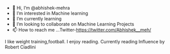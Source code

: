 - 👋 Hi, I’m @abhishek-mehra
- 👀 I’m interested in Machine learning
- 🌱 I’m currently learning
- 💞️ I’m looking to collaborate on Machine Learning Projects
- 📫 How to reach me ...Twitter-https://twitter.com/Abhishek__meh/

I like weight training,football. I enjoy reading. Currently reading Influence by Robert Ciadlini

<!---
abhishek-mehra/abhishek-mehra is a ✨ special ✨ repository because its `README.md` (this file) appears on your GitHub profile.
You can click the Preview link to take a look at your changes.
--->
